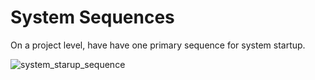 # System Sequences
On a project level, have have one primary sequence for system startup.

![system_starup_sequence](./images/project_startup_sequence.png)